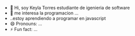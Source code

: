 - 👋 Hi, soy Keyla Torres estudiante de igenieria de software
- 👀 me interesa la programacion ...
- ..estoy aprendiendo a programar en javascript
- 😄 Pronouns: ...
- ⚡ Fun fact: ...

<!---
1Keylatp/1Keylatp is a ✨ special ✨ repository because its `README.md` (this file) appears on your GitHub profile.
You can click the Preview link to take a look at your changes.
--->

